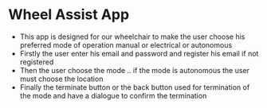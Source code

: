 # Wheel Assist App
- This app is designed for our wheelchair to make the user choose his preferred mode of operation manual or electrical or autonomous
- Firstly the user enter his email and password and register his email if not registered
- Then the user choose the mode .. if the mode is autonomous the user must choose the location 
- Finally the terminate button or the back button used for termination of the mode and have a dialogue to confirm the termination
